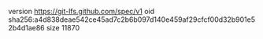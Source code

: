 version https://git-lfs.github.com/spec/v1
oid sha256:a4d838deae542ce45ad7c2b6b097d140e459af29cfcf00d32b901e52b4d1ae86
size 11870
